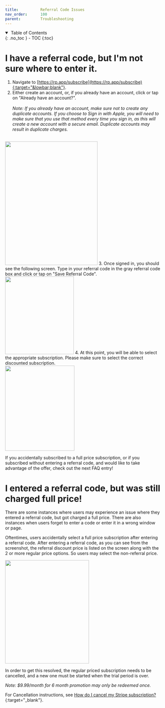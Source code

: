 ```yaml
---
title:          Referral Code Issues
nav_order:      100
parent:         Troubleshooting
---
```


<details open markdown="block">
  <summary>
    &nbsp;Table of Contents
  </summary>
{: .no_toc }
- TOC
{:toc}
</details>

# I have a referral code, but I'm not sure where to enter it.

1. Navigate to [https://rp.app/subscribe](https://rp.app/subscribe){:target="&lowbar;blank"}.
2. Either create an account, or, if you already have an account, click or tap on "Already have an account?".<br /><br />
_Note: If you already have an account, make sure not to create any duplicate accounts. If you choose to Sign in with Apple, you will need to make sure that you use that method every time you sign in, as this will create a new account with a secure email. Duplicate accounts may result in duplicate charges._<br /><br />
<img src="https://help.rpstrength.com/hc/article_attachments/4402049806359/Screen_Shot_2021-06-03_at_10.42.28_AM.png" width="300" height="401" />
3. Once signed in, you should see the following screen. Type in your referral code in the gray referral code box and click or tap on "Save Referral Code".<br />
<img src="https://help.rpstrength.com/hc/article_attachments/4402043247639/Screen_Shot_2021-06-03_at_10.33.47_AM.png" width="223" height="252" />
4. At this point, you will be able to select the appropriate subscription. Please make sure to select the correct discounted subscription.<br />
<img src="https://help.rpstrength.com/hc/article_attachments/4402049891863/Screen_Shot_2021-06-03_at_10.34.04_AM.png" width="225" height="276" />

If you accidentally subscribed to a full price subscription, or if you subscribed without entering a referral code, and would like to take advantage of the offer, check out the next FAQ entry!

# I entered a referral code, but was still charged full price!

There are some instances where users may experience an issue where they entered a referral code, but got charged a full price. There are also instances when users forget to enter a code or enter it in a wrong window or page. 

Oftentimes, users accidentally select a full price subscription after entering a referral code. After entering a referral code, as you can see from the screenshot, the referral discount price is listed on the screen along with the 2 or more regular price options. So users may select the non-referral price.

<img src="https://help.rpstrength.com/hc/article_attachments/4402043113623/Screen_Shot_2021-06-03_at_10.34.04_AM.png" width="272" height="335" />

In order to get this resolved, the regular priced subscription needs to be cancelled, and a new one must be started when the trial period is over. 

_Note: $9.99/month for 6 month promotion may only be redeemed once._

For Cancellation instructions, see [How do I cancel my Stripe subscription?](https://help.rpstrength.com/hc/en-us/articles/4402762370199){:target="&lowbar;blank"}.